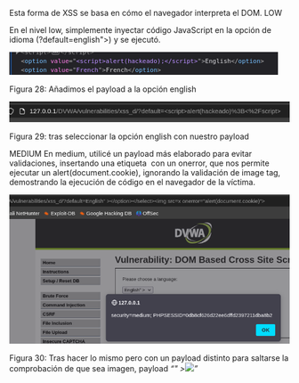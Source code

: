 Esta forma de XSS se basa en cómo el navegador interpreta el DOM.
LOW

En el nivel low, simplemente inyectar código JavaScript en la opción de idioma (?default=english"><script>alert(hacked)</script>) y se ejecutó.

![Figura 29](./imagenes/image29.png)

Figura 28: Añadimos el payload a la opción english

![Figura 30](./imagenes/image30.png)

Figura 29: tras seleccionar la opción english con nuestro payload

MEDIUM
En medium, utilicé un payload más elaborado para evitar validaciones, insertando una etiqueta <img> con un onerror, que nos permite ejecutar un alert(document.cookie), ignorando la validación de image tag, demostrando la ejecución de código en el navegador de la víctima.

![Figura 31](./imagenes/image31.png)

Figura 30: Tras hacer lo mismo pero con un payload distinto para saltarse la comprobación de que sea imagen, payload _“" ></option></select><img src=x onerror="alert(document.cookie)">”_
